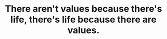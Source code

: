 ---
title: There aren't values because there's life, there's life because there are values.
tags: TMWT
---